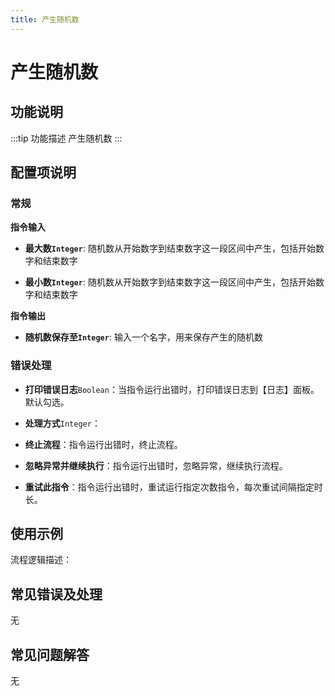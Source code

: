 ```yaml
---
title: 产生随机数
---
```


# 产生随机数

## 功能说明

:::tip 功能描述
产生随机数
:::

## 配置项说明

### 常规

**指令输入**

- **最大数`Integer`**: 随机数从开始数字到结束数字这一段区间中产生，包括开始数字和结束数字

- **最小数`Integer`**: 随机数从开始数字到结束数字这一段区间中产生，包括开始数字和结束数字


**指令输出**

- **随机数保存至`Integer`**: 输入一个名字，用来保存产生的随机数

### 错误处理

- **打印错误日志**`Boolean`：当指令运行出错时，打印错误日志到【日志】面板。默认勾选。

- **处理方式**`Integer`：

 - **终止流程**：指令运行出错时，终止流程。

 - **忽略异常并继续执行**：指令运行出错时，忽略异常，继续执行流程。

 - **重试此指令**：指令运行出错时，重试运行指定次数指令，每次重试间隔指定时长。

## 使用示例

流程逻辑描述：

## 常见错误及处理

无

## 常见问题解答

无

